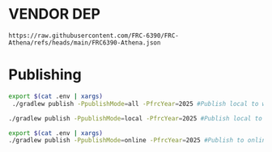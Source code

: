 # VENDOR DEP
`https://raw.githubusercontent.com/FRC-6390/FRC-Athena/refs/heads/main/FRC6390-Athena.json`

# Publishing
```bash
export $(cat .env | xargs)
 ./gradlew publish -PpublishMode=all -PfrcYear=2025 #Publish local to wpilib folder and online
 ```

 ```bash
 ./gradlew publish -PpublishMode=local -PfrcYear=2025 #Publish local to wpilib folder
 ```

 ```bash
export $(cat .env | xargs)
 ./gradlew publish -PpublishMode=online -PfrcYear=2025 #Publish to online
 ```